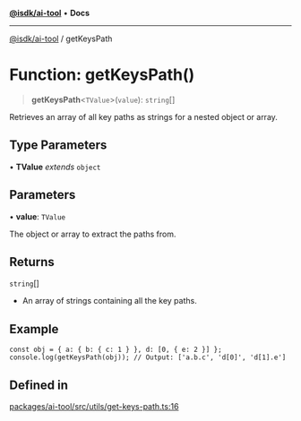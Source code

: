 [**@isdk/ai-tool**](../README.md) • **Docs**

***

[@isdk/ai-tool](../globals.md) / getKeysPath

# Function: getKeysPath()

> **getKeysPath**\<`TValue`\>(`value`): `string`[]

Retrieves an array of all key paths as strings for a nested object or array.

## Type Parameters

• **TValue** *extends* `object`

## Parameters

• **value**: `TValue`

The object or array to extract the paths from.

## Returns

`string`[]

- An array of strings containing all the key paths.

## Example

```
const obj = { a: { b: { c: 1 } }, d: [0, { e: 2 }] };
console.log(getKeysPath(obj)); // Output: ['a.b.c', 'd[0]', 'd[1].e']
```

## Defined in

[packages/ai-tool/src/utils/get-keys-path.ts:16](https://github.com/isdk/ai-tool.js/blob/37ada542a786fbbc770f2d61beb564f6e603941d/src/utils/get-keys-path.ts#L16)
